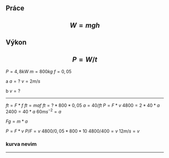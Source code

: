 

## Práce
$$W =mgh$$ 
---
## Výkon
$$P =W/t$$
---


$P = 4,8kW$
$m = 800kg$
$f = 0,05$

a
$a = ?$
$v = 2m/s$

b
$v = ?$

---

$ft = F * f$
$ft = maf$
$ft = ?*800*0,05$
$a = 40/ft$
$P = F * v$
$4800 = 2 * 40 * a$
$2400 = 40 * a$
$60ms^{-2} = a$


$Fg = m*a$ 

$P = F * v$
$P/F = v$
$4800 / 0,05 * 800 * 10$
$4800/400 = v$
$12 m/s= v$

### kurva nevim


---


